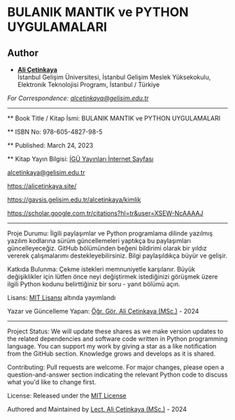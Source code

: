 # BULANIK MANTIK ve PYTHON UYGULAMALARI

## Author

- [**Ali Çetinkaya**](https://scholar.google.com.tr/citations?user=XSEW-NcAAAAJ)  
  İstanbul Gelişim Üniversitesi, İstanbul Gelişim Meslek Yüksekokulu, Elektronik Teknolojisi Programı, İstanbul / Türkiye
  
*For Correspondence: alcetinkaya@gelisim.edu.tr*

---

** Book Title / Kitap İsmi: BULANIK MANTIK ve PYTHON UYGULAMALARI

** ISBN No: 978-605-4827-98-5

** Published: March 24, 2023

** Kitap Yayın Bilgisi: [İGÜ Yayınları İnternet Sayfası](https://iguyayinlari.gelisim.edu.tr/tr/idari-duyuru-igu-yayinlarindan-106-kitap-bulanik-mantik-ve-python-uygulamalari)




alcetinkaya@gelisim.edu.tr

https://alicetinkaya.site/ 

https://gavsis.gelisim.edu.tr/alcetinkaya/kimlik

https://scholar.google.com.tr/citations?hl=tr&user=XSEW-NcAAAAJ 

------------------------------------------------------------------------------------------------------------------------------------------------------------------------------------------------------------------------------------------- 

Proje Durumu:
İlgili paylaşımlar ve Python programlama dilinde yazılmış yazılım kodlarına sürüm güncellemeleri yaptıkça bu paylaşımları güncelleyeceğiz. GitHub bölümünden beğeni bildirimi olarak bir yıldız vererek çalışmalarımı destekleyebilirsiniz. Bilgi paylaşıldıkça büyür ve gelişir.

Katkıda Bulunma:
Çekme istekleri memnuniyetle karşılanır. Büyük değişiklikler için lütfen önce neyi değiştirmek istediğinizi görüşmek üzere ilgili Python kodunu belirttiğiniz bir soru - yanıt bölümü açın. 
 
Lisans: 
[MIT Lisansı](http://mit-license.org/) altında yayımlandı

Yazar ve Güncelleme Yapan: [Öğr. Gör. Ali Çetinkaya (MSc.)](https://github.com/acetinkaya) - 2024

------------------------------------------------------------------------------------------------------------------------------------------------------------------------------------------------------------------------------------------- 

Project Status:
We will update these shares as we make version updates to the related dependencies and software code written in Python programming language. You can support my work by giving a star as a like notification from the GitHub section. Knowledge grows and develops as it is shared.

Contributing:
Pull requests are welcome. For major changes, please open a question-and-answer section indicating the relevant Python code to discuss what you'd like to change first.

License:
Released under the [MIT License](http://mit-license.org/)

Authored and Maintained by [Lect. Ali Cetinkaya (MSc.)](https://github.com/acetinkaya) - 2024
